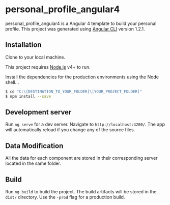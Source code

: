# personal_profile_angular4

personal_profile_angular4 is a Angular 4 template to build your personal profile. This project was generated using [Angular CLI](https://github.com/angular/angular-cli) version 1.2.1.


## Installation

Clone to your local machine.

This project requires [Node.js](https://nodejs.org/) v4+ to run.

Install the dependencies for the production environments using the Node shell...

```sh
$ cd "C:\[DESTINATION_TO_YOUR_FOLDER]\[YOUR_PROJECT_FOLDER]"
$ npm install --save
```

## Development server

Run `ng serve` for a dev server. Navigate to `http://localhost:4200/`. The app will automatically reload if you change any of the source files.

## Data Modification

All the data for each component are stored in their corresponding server located in the same folder.

## Build

Run `ng build` to build the project. The build artifacts will be stored in the `dist/` directory. Use the `-prod` flag for a production build.
